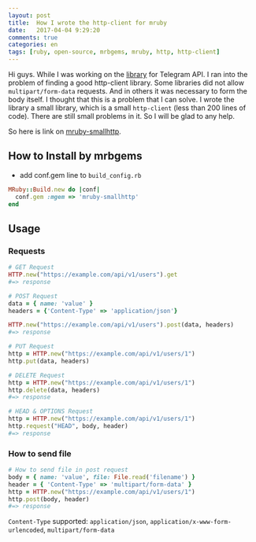 ```yaml
---
layout: post
title:  How I wrote the http-client for mruby
date:   2017-04-04 9:29:20
comments: true
categories: en
tags: [ruby, open-source, mrbgems, mruby, http, http-client]
---
```

Hi guys.
While I was working on the [library](https://github.com/nsheremet/mruby-tbot) for Telegram API.
I ran into the problem of finding a good http-client library. Some libraries did not allow `multipart/form-data` requests. And in others it was necessary to form the body itself. I thought that this is a problem that I can solve. I wrote the library a small library, which is a small `http-client` (less than 200 lines of code). There are still small problems in it. So I will be glad to any help.

So here is link on [mruby-smallhttp](https://github.com/nsheremet/mruby-smallhttp).

## How to Install by mrbgems
- add conf.gem line to `build_config.rb`

```ruby
MRuby::Build.new do |conf|
  conf.gem :mgem => 'mruby-smallhttp'
end
```

## Usage

### Requests
```ruby
# GET Request
HTTP.new("https://example.com/api/v1/users").get
#=> response

# POST Request
data = { name: 'value' }
headers = {'Content-Type' => 'application/json'}

HTTP.new("https://example.com/api/v1/users").post(data, headers)
#=> response

# PUT Request
http = HTTP.new("https://example.com/api/v1/users/1")
http.put(data, headers)

# DELETE Request
http = HTTP.new("https://example.com/api/v1/users/1")
http.delete(data, headers)
#=> response

# HEAD & OPTIONS Request
http = HTTP.new("https://example.com/api/v1/users/1")
http.request("HEAD", body, header)
#=> response
```

### How to send file
```ruby
# How to send file in post request
body = { name: 'value', file: File.read('filename') }
header = { 'Content-Type' => 'multipart/form-data' }
http = HTTP.new("https://example.com/api/v1/users/1")
http.post(body, header)
#=> response
```
`Content-Type` supported: `application/json`, `application/x-www-form-urlencoded`, `multipart/form-data`
